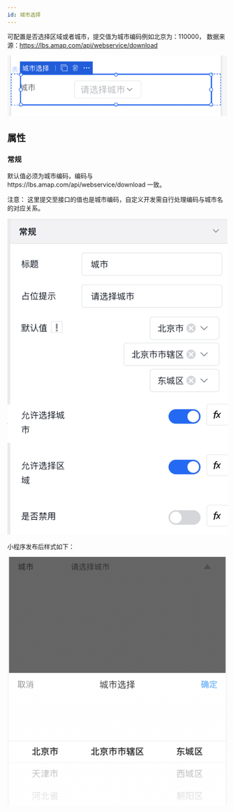 ```yaml
---
id: 城市选择
---
```


可配置是否选择区域或者城市，提交值为城市编码例如北京为：110000， 数据来源：https://lbs.amap.com/api/webservice/download

![image.png](/img/移动应用/组件/input-city-1.png)

## 属性

### 常规

默认值必须为城市编码，编码与https://lbs.amap.com/api/webservice/download 一致。

注意： 这里提交至接口的值也是城市编码，自定义开发需自行处理编码与城市名的对应关系。

![image.png](/img/移动应用/组件/input-city-2.png)

小程序发布后样式如下：

![image.png](/img/移动应用/组件/input-city-3.png)
